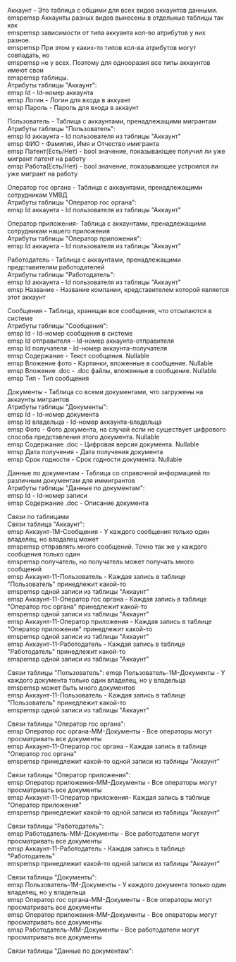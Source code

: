 Аккаунт - Это таблица с общими для всех видов аккаунтов данными.  
emspemsp Аккаунты разных видов вынесены в отдельные таблицы так как  
emspemsp зависимости от типа аккуанта кол-во атрибутов у них разное.  
emspemsp При этом у каких-то типов кол-ва атрибутов могут совпадать, но  
emspemsp не у всех. Поэтому для однооразия все типы аккаунтов имеют свои  
emspemsp таблицы.  
Атрибуты таблицы "Аккаунт":  
emsp Id - Id-номер аккаунта  
emsp Логин - Логин для входа в аккуант  
emsp Пароль - Пароль для входа в аккаунт  
  
  
Пользователь - Таблица с аккаунтами, пренадлежащими мигрантам  
Атрибуты таблицы "Пользователь":  
emsp Id аккаунта - Id пользователя из таблицы "Аккаунт"  
emsp ФИО - Фамилия, Имя и Отчество имигранта  
emsp Патент(Есть/Нет) - bool значение, показывающее получил ли уже мигрант патент на работу  
emsp Работа(Есть/Нет) - bool значение, показывающее устроился ли уже мигрант на работу  
  
  
Оператор гос органа - Таблица с аккаунтами, пренадлежащими сотрудникам УМВД  
Атрибуты таблицы "Оператор гос органа":  
emsp Id аккаунта - Id пользователя из таблицы "Аккаунт"  
  
  
Оператор приложения- Таблица с аккаунтами, пренадлежащими сотрудникам нашего приложения  
Атрибуты таблицы "Оператор приложения":  
emsp Id аккаунта - Id пользователя из таблицы "Аккаунт"  
  
  
Работодатель - Таблица с аккаунтами, пренадлежащими представителям работодателей  
Атрибуты таблицы "Работодатель":  
emsp Id аккаунта - Id пользователя из таблицы "Аккаунт"  
emsp Название - Название компании, кредставителем которой является этот аккаунт  
  
  
Сообщения - Таблица, хранящая все сообщения, что отсылаются в системе  
Атрибуты таблицы "Сообщения":  
emsp Id - Id-номер сообщения в системе  
emsp Id отправителя - Id-номер аккаунта-отправителя  
emsp Id получателя - Id-номер аккаунта-получателя  
emsp Содержание - Текст сообщения. Nullable  
emsp Вложение фото - Картинки, вложенные в сообщение. Nullable  
emsp Вложение .doc - .doc файлы, вложенные в сообщение. Nullable  
emsp Тип - Тип сообщения  
  
  
Документы - Таблица со всеми документами, что загружены на аккаунты мигрантов  
Атрибуты таблицы "Документы":  
emsp Id - Id-номер документа  
emsp Id владельца - Id-номер аккаунта-владельца  
emsp Фото - Фото документа, на случай если не существует цифрового способа представления этого документа. Nullable  
emsp Содержание .doc - Цифровая версия документа. Nullable  
emsp Дата получения - Дата получения документа  
emsp Срок годности - Срок годности документа. Nullable  
  
  
Данные по документам - Таблица со справочной информацией по различным документам для иммигрантов  
Атрибуты таблицы "Данные по документам":  
emsp Id - Id-номер записи  
emsp Содержание .doc - Описание документа  
  
  
  
  
Связи по таблицами  
Связи таблица "Аккаунт":  
emsp Аккаунт-1М-Сообщения - У каждого сообщения только один владелец, но владалец может  
emspemsp отправлять много сообщений. Точно так же у каждого сообщения только один  
emspemsp получатель, но получатель может получать много сообщений  
emsp Аккаунт-11-Пользователь - Каждая запись в таблице "Пользователь" принедлежит какой-то  
emspemsp одной записи из таблицы "Аккаунт"  
emsp Аккаунт-11-Оператор гос органа - Каждая запись в таблице "Оператор гос органа" принедлежит какой-то  
emspemsp одной записи из таблицы "Аккаунт"  
emsp Аккаунт-11-Оператор приложения - Каждая запись в таблице "Оператор приложения" принедлежит какой-то  
emspemsp одной записи из таблицы "Аккаунт"  
emsp Аккаунт-11-Работодатель - Каждая запись в таблице "Работодатель" принедлежит какой-то  
emspemsp одной записи из таблицы "Аккаунт"  
  
    
Связи таблицы "Пользователь":
emsp Пользователь-1М-Документы - У каждого документа только один владелец, но у владельца  
emspemsp может быть много документов  
emsp Аккаунт-11-Пользователь - Каждая запись в таблице "Пользователь" принедлежит какой-то  
emspemsp одной записи из таблицы "Аккаунт"  
  
  
Связи таблицы "Оператор гос органа":  
emsp Оператор гос органа-ММ-Документы - Все операторы могут просматривать все документы  
emsp Аккаунт-11-Оператор гос органа - Каждая запись в таблице "Оператор гос органа"  
emspemsp принедлежит какой-то одной записи из таблицы "Аккаунт"  
  
  
Связи таблицы "Оператор приложения":  
emsp Оператор приложения-ММ-Документы - Все операторы могут просматривать все документы  
emsp Аккаунт-11-Оператор приложения- Каждая запись в таблице "Оператор приложения"  
emspemsp принедлежит какой-то одной записи из таблицы "Аккаунт"  
  
  
Связи таблицы "Работодатель":  
emsp Работодатель-ММ-Документы - Все работодатели могут просматривать все документы  
emsp Аккаунт-11-Работодатель - Каждая запись в таблице "Работодатель"  
emspemsp принедлежит какой-то одной записи из таблицы "Аккаунт"  
  
  
Связи таблицы "Документы":  
emsp Пользователь-1М-Документы - У каждого документа только один владелец, но у владельца  
emsp Оператор гос органа-ММ-Документы - Все операторы могут просматривать все документы  
emsp Оператор приложения-ММ-Документы - Все операторы могут просматривать все документы  
emsp Работодатель-ММ-Документы - Все работодатели могут просматривать все документы  
  
  
Связи таблицы "Данные по документам":  

  
  